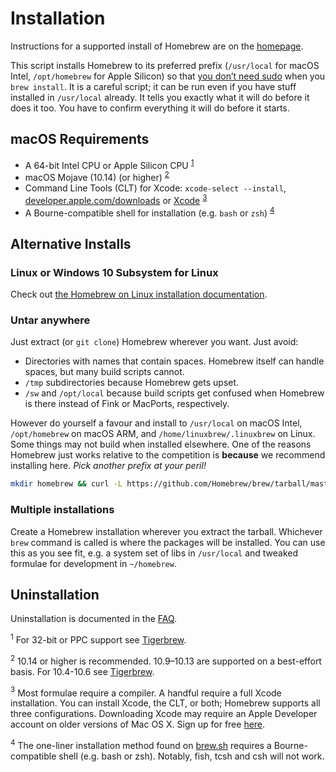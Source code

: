 # Installation

Instructions for a supported install of Homebrew are on the [homepage](https://brew.sh).

This script installs Homebrew to its preferred prefix (`/usr/local`
for macOS Intel, `/opt/homebrew` for Apple Silicon) so that
[you don’t need sudo](FAQ.md#why-does-homebrew-say-sudo-is-bad) when you
`brew install`. It is a careful script; it can be run even if you have stuff
installed in `/usr/local` already. It tells you exactly what it will do before
it does it too. You have to confirm everything it will do before it starts.

## macOS Requirements

* A 64-bit Intel CPU or Apple Silicon CPU <sup>[1](#1)</sup>
* macOS Mojave (10.14) (or higher) <sup>[2](#2)</sup>
* Command Line Tools (CLT) for Xcode: `xcode-select --install`,
  [developer.apple.com/downloads](https://developer.apple.com/downloads) or
  [Xcode](https://itunes.apple.com/us/app/xcode/id497799835) <sup>[3](#3)</sup>
* A Bourne-compatible shell for installation (e.g. `bash` or `zsh`) <sup>[4](#4)</sup>

## Alternative Installs

### Linux or Windows 10 Subsystem for Linux

Check out [the Homebrew on Linux installation documentation](Homebrew-on-Linux.md).

### Untar anywhere

Just extract (or `git clone`) Homebrew wherever you want. Just avoid:

* Directories with names that contain spaces. Homebrew itself can handle spaces, but many build scripts cannot.
* `/tmp` subdirectories because Homebrew gets upset.
* `/sw` and `/opt/local` because build scripts get confused when Homebrew is there instead of Fink or MacPorts, respectively.

However do yourself a favour and install to `/usr/local` on macOS Intel, `/opt/homebrew` on macOS ARM,
and `/home/linuxbrew/.linuxbrew` on Linux. Some things may
not build when installed elsewhere. One of the reasons Homebrew just
works relative to the competition is **because** we recommend installing
here. *Pick another prefix at your peril!*

```sh
mkdir homebrew && curl -L https://github.com/Homebrew/brew/tarball/master | tar xz --strip 1 -C homebrew
```

### Multiple installations

Create a Homebrew installation wherever you extract the tarball. Whichever `brew` command is called is where the packages will be installed. You can use this as you see fit, e.g. a system set of libs in `/usr/local` and tweaked formulae for development in `~/homebrew`.

## Uninstallation

Uninstallation is documented in the [FAQ](FAQ.md).

<a name="1"><sup>1</sup></a> For 32-bit or PPC support see
[Tigerbrew](https://github.com/mistydemeo/tigerbrew).

<a name="2"><sup>2</sup></a> 10.14 or higher is recommended. 10.9–10.13 are
supported on a best-effort basis. For 10.4-10.6 see
[Tigerbrew](https://github.com/mistydemeo/tigerbrew).

<a name="3"><sup>3</sup></a> Most formulae require a compiler. A handful
require a full Xcode installation. You can install Xcode, the CLT, or both;
Homebrew supports all three configurations. Downloading Xcode may require an
Apple Developer account on older versions of Mac OS X. Sign up for free
[here](https://developer.apple.com/register/index.action).

<a name="4"><sup>4</sup></a> The one-liner installation method found on
[brew.sh](https://brew.sh) requires a Bourne-compatible shell (e.g. bash or
zsh). Notably, fish, tcsh and csh will not work.
